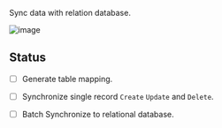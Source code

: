
Sync data with relation database.

![image](https://user-images.githubusercontent.com/15613121/126687052-a25d4355-58ff-4527-8eaf-7d189b6fbcf7.png)

## Status

- [ ] Generate table mapping.
- [ ] Synchronize single record `Create` `Update` and `Delete`.
- [ ] Batch Synchronize to relational database.

